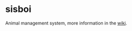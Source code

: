 # sisboi
Animal management system, more information in the [wiki](https://github.com/ArthurRosso/sisboi/wiki).
